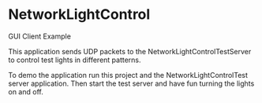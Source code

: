 NetworkLightControl
===================

GUI Client Example

This application sends UDP packets to the NetworkLightControlTestServer to control test lights in different patterns.

To demo the application run this project and the NetworkLightControlTest server application. Then start the test server and have fun turning the lights on and off.
